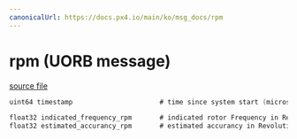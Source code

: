 ```yaml
---
canonicalUrl: https://docs.px4.io/main/ko/msg_docs/rpm
---
```


# rpm (UORB message)



[source file](https://github.com/PX4/PX4-Autopilot/blob/release/1.13/msg/rpm.msg)

```c
uint64 timestamp                      # time since system start (microseconds)

float32 indicated_frequency_rpm       # indicated rotor Frequency in Revolution per minute
float32 estimated_accurancy_rpm       # estimated accurancy in Revolution per minute

```
